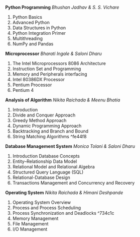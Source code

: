 **Python Programming**
*Bhushan Jadhav & S. S. Vichare*

1. Python Basics
2. Advanced Python
3. Data Structures in Python
4. Python Integration Primer
5. Multithreading
6. NumPy and Pandas

**Microprocessor**
*Bharati Ingale & Saloni Dharu*

1. The Intel Microprocessors 8086 Architecture
2. Instruction Set and Programming
3. Memory and Peripherals interfacing
4. Intel 80386DX Processor
5. Pentium Processor
6. Pentium 4

**Analysis of Algorithm**
*Nikita Raichada & Meenu Bhatia*

1. Introduction
2. Divide and Conquer Approach
3. Greedy Method Approach
4. Dynamic Programming Approach
5. Backtracking and Branch and Bound
6. String Matching Algorithms ^fe44f8

**Database Management System**
*Monica Tolani & Saloni Dharu*
1. Introduction Database Concepts
2. Entity–Relationship Data Model
3. Relational Model and Relational Algebra
4. Structured Query Language (SQL)
5. Relational-Database Design
6. Transactions Management and Concurrency and Recovery

**Operating System**
*Nikita Raichada & Himani Deshpande*

1. Operating System Overview
2. Process and Process Scheduling
3. Process Synchronization and Deadlocks ^734c1c
4. Memory Management
5. File Management
6. I/O Management
